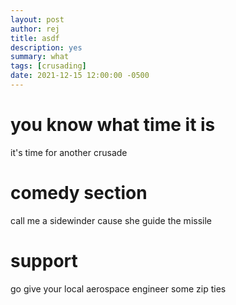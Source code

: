 ```yaml
---
layout: post
author: rej
title: asdf
description: yes
summary: what
tags: [crusading]
date: 2021-12-15 12:00:00 -0500
---
```

# you know what time it is
it's time for another crusade

# comedy section
call me a sidewinder cause she guide the missile

# support
go give your local aerospace engineer some zip ties
